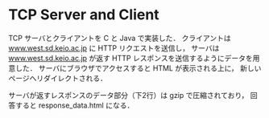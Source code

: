 # TCP Server and Client

TCP サーバとクライアントを C と Java で実装した．
クライアントは www.west.sd.keio.ac.jp に HTTP リクエストを送信し，
サーバは www.west.sd.keio.ac.jp が返す HTTP レスポンスを送信するようにデータを用意した．
サーバにブラウザでアクセスすると HTML が表示される上に，
新しいページへリダイレクトされる．

サーバが返すレスポンスのデータ部分（下2行）は gzip で圧縮されており，
回答すると response_data.html になる．